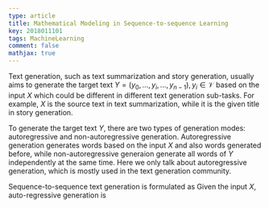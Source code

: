```yaml
---
type: article
title: Mathematical Modeling in Sequence-to-sequence Learning
key: 2018011101
tags: MachineLearning
comment: false
mathjax: true
---
```


Text generation, such as text summarization and story generation, usually aims to generate the target text $Y=(y_0, ..., y_i, ..., y_{n-1}), y_i \in \mathcal{V}$ based on the input $X$ which could be different in different text generation sub-tasks. For example, $X$ is the source text in text summarization, while it is the given title in story generation. 

To generate the target text $Y$, there are two types of generation modes: autoregressive and non-autoregressive generation. Autoregressive generation generates words based on the input $X$ and also words generated before, while non-autoregressive generaion generate all words of $Y$ independently at the same time. Here we only talk about autoregressive generation, which is mostly used in the text generation community.

Sequence-to-sequence text generation is formulated as Given the input $X$, auto-regressive generation is 